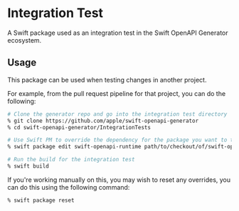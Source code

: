 # Integration Test

A Swift package used as an integration test in the Swift OpenAPI Generator ecosystem.

## Usage

This package can be used when testing changes in another project. 

For example, from the pull request pipeline for that project, you can do the following:

```sh
# Clone the generator repo and go into the integration test directory
% git clone https://github.com/apple/swift-openapi-generator
% cd swift-openapi-generator/IntegrationTests

# Use Swift PM to override the dependency for the package you want to test
% swift package edit swift-openapi-runtime path/to/checkout/of/swift-openapi-runtime

# Run the build for the integration test
% swift build
```

If you're working manually on this, you may wish to reset any overrides, you
can do this using the following command:

```sh
% swift package reset
```
